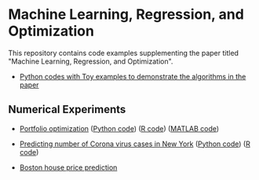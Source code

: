 # Machine Learning, Regression, and Optimization
This repository contains code examples supplementing the paper titled "Machine Learning, Regression, and Optimization".

* [Python codes with Toy examples to demonstrate the algorithms in the paper](https://github.com/biswajitsahoo1111/machine_learning_regression_and_optimization/blob/master/ML_regression_optimization_python.ipynb)


## Numerical Experiments

* [Portfolio optimization](https://github.com/biswajitsahoo1111/machine_learning_regression_and_optimization/blob/master/portfolio_cvxpy.ipynb) ([Python code](https://github.com/biswajitsahoo1111/machine_learning_regression_and_optimization/blob/master/portfolio_cvxpy.ipynb)) ([R code](https://github.com/biswajitsahoo1111/machine_learning_regression_and_optimization/blob/master/portfolio_R.pdf)) ([MATLAB code](https://github.com/biswajitsahoo1111/machine_learning_regression_and_optimization/blob/master/portfolio_cvx_matlab.pdf))

* [Predicting number of Corona virus cases in New York](https://github.com/biswajitsahoo1111/machine_learning_regression_and_optimization/blob/master/Predicting_corona_cases_R.ipynb) ([Python code](https://github.com/biswajitsahoo1111/machine_learning_regression_and_optimization/blob/master/Predicting_corona_cases_Python.ipynb)) ([R code](https://github.com/biswajitsahoo1111/machine_learning_regression_and_optimization/blob/master/Predicting_corona_cases_R.ipynb))

* [Boston house price prediction](https://github.com/biswajitsahoo1111/machine_learning_regression_and_optimization/blob/master/Boston_house_price_prediction_using_regression.ipynb)




